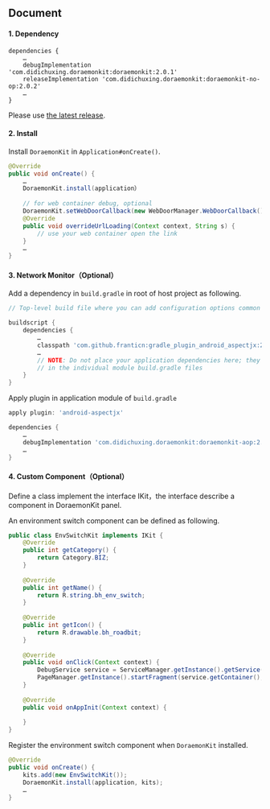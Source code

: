 ## Document

#### 1. Dependency

```
dependencies {
    …
    debugImplementation 'com.didichuxing.doraemonkit:doraemonkit:2.0.1'
    releaseImplementation 'com.didichuxing.doraemonkit:doraemonkit-no-op:2.0.2'
    …
}
```

Please use [the latest release](android-ReleaseNotes.md).


#### 2. Install

Install `DoraemonKit` in `Application#onCreate()`.

```Java
@Override
public void onCreate() {
    …
    DoraemonKit.install(application）
     
    // for web container debug, optional
    DoraemonKit.setWebDoorCallback(new WebDoorManager.WebDoorCallback() {
    @Override
    public void overrideUrlLoading(Context context, String s) {
        // use your web container open the link
    }
    …
} 
```


#### 3. Network Monitor（Optional）

Add a dependency in `build.gradle` in root of host project as following.

```groovy
// Top-level build file where you can add configuration options common to all sub-projects/modules.

buildscript {
    dependencies {
        …
        classpath 'com.github.franticn:gradle_plugin_android_aspectjx:2.0.6'
        …
        // NOTE: Do not place your application dependencies here; they belong
        // in the individual module build.gradle files
    }
}
```

Apply plugin in application module of `build.gradle`

```groovy
apply plugin: 'android-aspectjx'

dependencies {
    …
    debugImplementation 'com.didichuxing.doraemonkit:doraemonkit-aop:2.0.1'
    …
}
```


#### 4. Custom Component（Optional）

Define a class implement the interface IKit，the interface describe a component in DoraemonKit panel.

An environment switch component can be defined as following.

```Java
public class EnvSwitchKit implements IKit {
    @Override
    public int getCategory() {
        return Category.BIZ;
    }
 
    @Override
    public int getName() {
        return R.string.bh_env_switch;
    }
 
    @Override
    public int getIcon() {
        return R.drawable.bh_roadbit;
    }
 
    @Override
    public void onClick(Context context) {
        DebugService service = ServiceManager.getInstance().getService(context, DebugService.class);
        PageManager.getInstance().startFragment(service.getContainer(), EnvSwitchFragment.class);
    }
 
    @Override
    public void onAppInit(Context context) {
    
    }
}
```

Register the environment switch component when `DoraemonKit` installed.

```Java
@Override
public void onCreate() {
    kits.add(new EnvSwitchKit());
    DoraemonKit.install(application, kits);
    …
}
```
